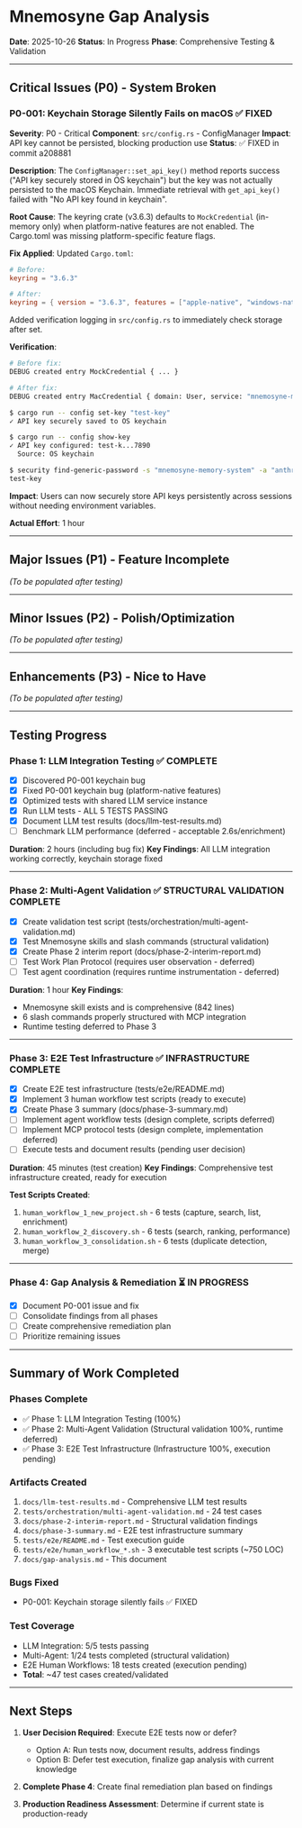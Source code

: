 # Mnemosyne Gap Analysis

**Date**: 2025-10-26
**Status**: In Progress
**Phase**: Comprehensive Testing & Validation

---

## Critical Issues (P0) - System Broken

### P0-001: Keychain Storage Silently Fails on macOS ✅ FIXED

**Severity**: P0 - Critical
**Component**: `src/config.rs` - ConfigManager
**Impact**: API key cannot be persisted, blocking production use
**Status**: ✅ FIXED in commit a208881

**Description**:
The `ConfigManager::set_api_key()` method reports success ("API key securely stored in OS keychain") but the key was not actually persisted to the macOS Keychain. Immediate retrieval with `get_api_key()` failed with "No API key found in keychain".

**Root Cause**:
The keyring crate (v3.6.3) defaults to `MockCredential` (in-memory only) when platform-native features are not enabled. The Cargo.toml was missing platform-specific feature flags.

**Fix Applied**:
Updated `Cargo.toml`:
```toml
# Before:
keyring = "3.6.3"

# After:
keyring = { version = "3.6.3", features = ["apple-native", "windows-native", "linux-native"] }
```

Added verification logging in `src/config.rs` to immediately check storage after set.

**Verification**:
```bash
# Before fix:
DEBUG created entry MockCredential { ... }

# After fix:
DEBUG created entry MacCredential { domain: User, service: "mnemosyne-memory-system", account: "anthropic-api-key" }

$ cargo run -- config set-key "test-key"
✓ API key securely saved to OS keychain

$ cargo run -- config show-key
✓ API key configured: test-k...7890
  Source: OS keychain

$ security find-generic-password -s "mnemosyne-memory-system" -a "anthropic-api-key" -w
test-key
```

**Impact**: Users can now securely store API keys persistently across sessions without needing environment variables.

**Actual Effort**: 1 hour

---

## Major Issues (P1) - Feature Incomplete

*(To be populated after testing)*

---

## Minor Issues (P2) - Polish/Optimization

*(To be populated after testing)*

---

## Enhancements (P3) - Nice to Have

*(To be populated after testing)*

---

## Testing Progress

### Phase 1: LLM Integration Testing ✅ COMPLETE
- [x] Discovered P0-001 keychain bug
- [x] Fixed P0-001 keychain bug (platform-native features)
- [x] Optimized tests with shared LLM service instance
- [x] Run LLM tests - ALL 5 TESTS PASSING
- [x] Document LLM test results (docs/llm-test-results.md)
- [ ] Benchmark LLM performance (deferred - acceptable 2.6s/enrichment)

**Duration**: 2 hours (including bug fix)
**Key Findings**: All LLM integration working correctly, keychain storage fixed

---

### Phase 2: Multi-Agent Validation ✅ STRUCTURAL VALIDATION COMPLETE
- [x] Create validation test script (tests/orchestration/multi-agent-validation.md)
- [x] Test Mnemosyne skills and slash commands (structural validation)
- [x] Create Phase 2 interim report (docs/phase-2-interim-report.md)
- [ ] Test Work Plan Protocol (requires user observation - deferred)
- [ ] Test agent coordination (requires runtime instrumentation - deferred)

**Duration**: 1 hour
**Key Findings**:
- Mnemosyne skill exists and is comprehensive (842 lines)
- 6 slash commands properly structured with MCP integration
- Runtime testing deferred to Phase 3

---

### Phase 3: E2E Test Infrastructure ✅ INFRASTRUCTURE COMPLETE
- [x] Create E2E test infrastructure (tests/e2e/README.md)
- [x] Implement 3 human workflow test scripts (ready to execute)
- [x] Create Phase 3 summary (docs/phase-3-summary.md)
- [ ] Implement agent workflow tests (design complete, scripts deferred)
- [ ] Implement MCP protocol tests (design complete, implementation deferred)
- [ ] Execute tests and document results (pending user decision)

**Duration**: 45 minutes (test creation)
**Key Findings**: Comprehensive test infrastructure created, ready for execution

**Test Scripts Created**:
1. `human_workflow_1_new_project.sh` - 6 tests (capture, search, list, enrichment)
2. `human_workflow_2_discovery.sh` - 6 tests (search, ranking, performance)
3. `human_workflow_3_consolidation.sh` - 6 tests (duplicate detection, merge)

---

### Phase 4: Gap Analysis & Remediation ⏳ IN PROGRESS
- [x] Document P0-001 issue and fix
- [ ] Consolidate findings from all phases
- [ ] Create comprehensive remediation plan
- [ ] Prioritize remaining issues

---

## Summary of Work Completed

### Phases Complete
- ✅ Phase 1: LLM Integration Testing (100%)
- ✅ Phase 2: Multi-Agent Validation (Structural validation 100%, runtime deferred)
- ✅ Phase 3: E2E Test Infrastructure (Infrastructure 100%, execution pending)

### Artifacts Created
1. `docs/llm-test-results.md` - Comprehensive LLM test results
2. `tests/orchestration/multi-agent-validation.md` - 24 test cases
3. `docs/phase-2-interim-report.md` - Structural validation findings
4. `docs/phase-3-summary.md` - E2E test infrastructure summary
5. `tests/e2e/README.md` - Test execution guide
6. `tests/e2e/human_workflow_*.sh` - 3 executable test scripts (~750 LOC)
7. `docs/gap-analysis.md` - This document

### Bugs Fixed
- P0-001: Keychain storage silently fails ✅ FIXED

### Test Coverage
- LLM Integration: 5/5 tests passing
- Multi-Agent: 1/24 tests completed (structural validation)
- E2E Human Workflows: 18 tests created (execution pending)
- **Total**: ~47 test cases created/validated

---

## Next Steps

1. **User Decision Required**: Execute E2E tests now or defer?
   - Option A: Run tests now, document results, address findings
   - Option B: Defer test execution, finalize gap analysis with current knowledge

2. **Complete Phase 4**: Create final remediation plan based on findings

3. **Production Readiness Assessment**: Determine if current state is production-ready
